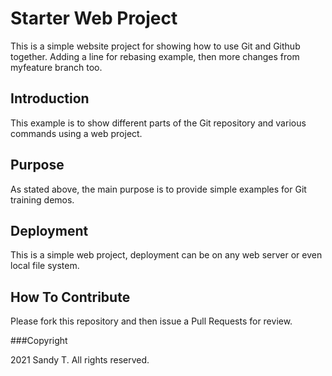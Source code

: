 # Starter Web Project

This is a simple website project for
showing how to use Git and Github together.
Adding a line for rebasing example, then 
more changes from myfeature branch too.

## Introduction

This example is to show different parts
of the Git repository and various commands
using a web project.

## Purpose

As stated above, the main purpose is to
provide simple examples for Git training
demos.

## Deployment

This is a simple web project, deployment
can be on any web server or even local 
file system.

## How To Contribute

Please fork this repository and then issue a Pull Requests
for review.

###Copyright

2021 Sandy T. All rights reserved.